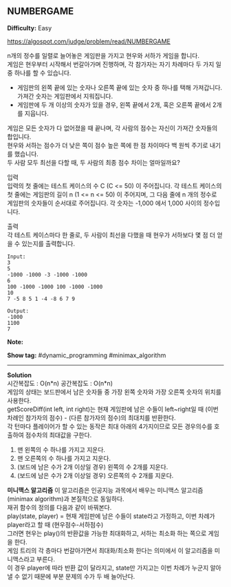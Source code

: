 ## NUMBERGAME

**Difficulty:** Easy

https://algospot.com/judge/problem/read/NUMBERGAME

n개의 정수를 일렬로 늘어놓은 게임판을 가지고 현우와 서하가 게임을 합니다. <br/>
게임은 현우부터 시작해서 번갈아가며 진행하며, 각 참가자는 자기 차례마다 두 가지 일 중 하나를 할 수 있습니다. <br/>

* 게임판의 왼쪽 끝에 있는 숫자나 오른쪽 끝에 있는 숫자 중 하나를 택해 가져갑니다. 가져간 숫자는 게임판에서 지워집니다. 
* 게임판에 두 개 이상의 숫자가 있을 경우, 왼쪽 끝에서 2개, 혹은 오른쪽 끝에서 2개를 지웁니다. 

게임은 모든 숫자가 다 없어졌을 때 끝나며, 각 사람의 점수는 자신이 가져간 숫자들의 합입니다. <br/>
현우와 서하는 점수가 더 낮은 쪽이 점수 높은 쪽에 한 점 차이마다 백 원씩 주기로 내기를 했습니다. <br/>
두 사람 모두 최선을 다할 때, 두 사람의 최종 점수 차이는 얼마일까요?

입력 <br/>
입력의 첫 줄에는 테스트 케이스의 수 C (C <= 50) 이 주어집니다. 각 테스트 케이스의 첫 줄에는 게임판의 길이 n (1 <= n <= 50) 이 주어지며, 그 다음 줄에 n 개의 정수로 게임판의 숫자들이 순서대로 주어집니다. 각 숫자는 -1,000 에서 1,000 사이의 정수입니다.

출력 <br/>
각 테스트 케이스마다 한 줄로, 두 사람이 최선을 다했을 때 현우가 서하보다 몇 점 더 얻을 수 있는지를 출력합니다.

```
Input:
3 
5 
-1000 -1000 -3 -1000 -1000 
6 
100 -1000 -1000 100 -1000 -1000 
10 
7 -5 8 5 1 -4 -8 6 7 9 

Output: 
-1000
1100
7
```

**Note:**

**Show tag:** \#dynamic\_programming \#minimax\_algorithm

------------------------------------

**Solution** <br/>
시간복잡도 : O(n\*n) 공간복잡도 : O(n\*n) <br/>
게임의 상태는 보드판에서 남은 숫자들 중 가장 왼쪽 숫자와 가장 오른쪽 숫자의 위치를 사용한다. <br/>
getScoreDiff(int left, int right)는 현재 게임판에 남은 수들이 left~right일 때 (이번 차례인 참가자의 점수) - (다른 참가자의 점수)의 최대치를 반환한다. <br/>
각 턴마다 플레이어가 할 수 있는 동작은 최대 아래의 4가지이므로 모든 경우의수를 호출하여 점수차의 최대값을 구한다.
1. 맨 왼쪽의 수 하나를 가지고 지운다.
2. 맨 오른쪽의 수 하나를 가지고 지운다.
3. (보드에 남은 수가 2개 이상일 경우) 왼쪽의 수 2개를 지운다.
4. (보드에 남은 수가 2개 이상일 경우) 오른쪽의 수 2개를 지운다.

**미니맥스 알고리즘**
이 알고리즘은 인공지능 과목에서 배우는 미니맥스 알고리즘(minimax algorithm)과 본질적으로 동일하다. <br/>
재귀 함수의 정의를 다음과 같이 바꿔본다. <br/>
play(state, player) = 현재 게임판에 남은 수들이 state라고 가정하고, 이번 차례가 player라고 할 때 (현우점수-서하점수) <br/>
그러면 현우는 play()의 반환값을 가능한 최대화하고, 서하는 최소화 하는 쪽으로 게임을 한다. <br/>
게임 트리의 각 층마다 번갈아가면서 최대화/최소화 한다는 의미에서 이 알고리즘을 미니맥스라고 부른다. <br/>
이 경우 player에 따라 반환 값이 달라지고, state만 가지고는 이번 차례가 누군지 알아낼 수 없기 때문에 부분 문제의 수가 두 배 늘어난다.